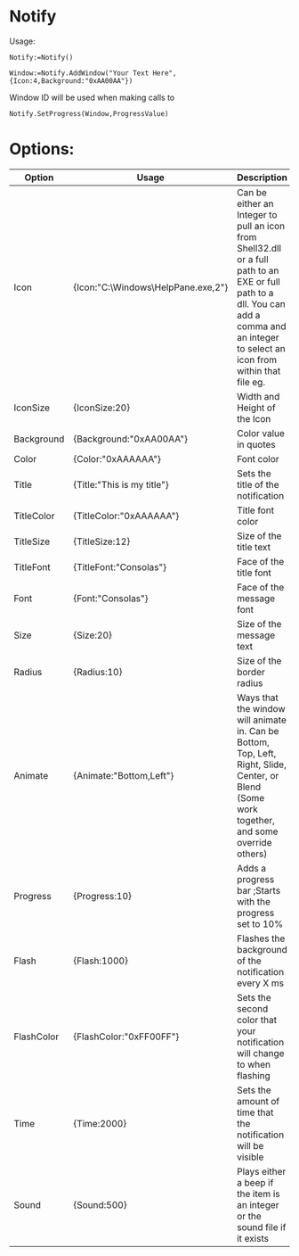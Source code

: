 # Notify
Usage:

```
Notify:=Notify()

Window:=Notify.AddWindow("Your Text Here",{Icon:4,Background:"0xAA00AA"})
```
Window ID will be used when making calls to
```
Notify.SetProgress(Window,ProgressValue)
```

# Options:
Option|Usage|Description
------|-----|-----------
Icon|{Icon:"C:\Windows\HelpPane.exe,2"}|Can be either an Integer to pull an icon from Shell32.dll or a full path to an EXE or full path to a dll.  You can add a comma and an integer to select an icon from within that file eg. 
IconSize|{IconSize:20}|Width and Height of the Icon
Background|{Background:"0xAA00AA"}|Color value in quotes
Color|{Color:"0xAAAAAA"}|Font color
Title|{Title:"This is my title"}|Sets the title of the notification
TitleColor|{TitleColor:"0xAAAAAA"}|Title font color
TitleSize|{TitleSize:12}|Size of the title text
TitleFont|{TitleFont:"Consolas"}|Face of the title font
Font|{Font:"Consolas"}|Face of the message font
Size|{Size:20}|Size of the message text
Radius|{Radius:10}|Size of the border radius
Animate|{Animate:"Bottom,Left"}|Ways that the window will animate in. Can be Bottom, Top, Left, Right, Slide, Center, or Blend (Some work together, and some override others)
Progress|{Progress:10}|Adds a progress bar ;Starts with the progress set to 10%
Flash|{Flash:1000}|Flashes the background of the notification every X ms
FlashColor|{FlashColor:"0xFF00FF"}|Sets the second color that your notification will change to when flashing
Time|{Time:2000}|Sets the amount of time that the notification will be visible
Sound|{Sound:500}|Plays either a beep if the item is an integer or the sound file if it exists
